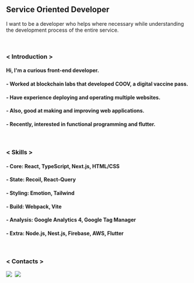 ## Service Oriented Developer

I want to be a developer who helps where necessary while understanding the development process of the entire service.

<br/>

### < Introduction >

#### Hi, I'm a curious front-end developer.

#### - Worked at blockchain labs that developed COOV, a digital vaccine pass.

#### - Have experience deploying and operating multiple websites.

#### - Also, good at making and improving web applications.

#### - Recently, interested in functional programming and flutter.

<br/>

### < Skills >

#### - Core: React, TypeScript, Next.js, HTML/CSS

#### - State: Recoil, React-Query

#### - Styling: Emotion, Tailwind

#### - Build: Webpack, Vite

#### - Analysis: Google Analytics 4, Google Tag Manager

#### - Extra: Node.js, Nest.js, Firebase, AWS, Flutter

<br/>

### < Contacts >

<div style="display:flex; gap:8px;">
<a href="https://www.linkedin.com/in/%EC%9B%90%EC%B0%AC-%EC%9D%B4-562681130/" target="_blank"><img src="https://img.shields.io/badge/WonChan Lee-0A66C2?style=flat-square&logo=LinkedIn&logoColor=white"/></a>
<a href="mailto:woody.front@gmail.com" target="_blank"><img src="https://img.shields.io/badge/woody.front@gmail.com-EA4335?style=flat-square&logo=Gmail&logoColor=white"/></a>
</div>

<!---
one-chance/one-chance is a ✨ special ✨ repository because its `README.md` (this file) appears on your GitHub profile.
You can click the Preview link to take a look at your changes.
--->
